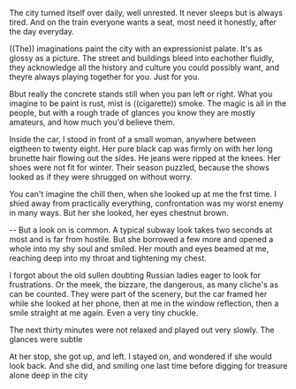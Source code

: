 

The city turned itself over daily, well unrested. It never sleeps but is always tired. And on the train everyone wants a seat, most need it honestly, after the day everyday.




((The)) imaginations paint the city with an expressionist palate. It's as glossy as a picture. The street and buildings bleed into eachother fluidly, they acknowledge all the history and culture you could possibly want, and theyre always playing together for you. Just for you.

Bbut really the concrete stands still when you pan left or right. What you imagine to be paint is rust, mist is ((cigarette)) smoke. The magic is all in the people, but with a rough trade of glances you know they are mostly amateurs, and how much you'd believe them.

Inside the car, I stood in front of a small woman, anywhere between eigtheen to twenty eight. Her pure black cap was firmly on with her long brunette hair flowing out the sides. He jeans were ripped at the knees. Her shoes were not fit for winter. Their season puzzled, because the shows looked as if they were shrugged on without worry.

You can't imagine the chill then, when she looked up at me the frst time. I shied away from practically everything, confrontation was my worst enemy in many ways. But her she looked, her eyes chestnut brown.

-- But a look on is common. A typical subway look takes two seconds at most and is far from hostile. But she borrowed a few more and opened a whole into my shy soul and smiled. Her mouth and eyes beamed at me, reaching deep into my throat and tightening my chest.

I forgot about the old sullen doubting Russian ladies eager to look for frustrations. Or the meek, the bizzare, the dangerous, as many cliche's as can be counted. They were part of the scenery, but the car framed her while she looked at her phone, then at me in the window reflection, then a smile straight at me again. Even a very tiny chuckle.

The next thirty minutes were not relaxed and played out very slowly. The glances were subtle 


At her stop, she got up, and left. I stayed on, and wondered if she would look back. And she did, and smiling one last time before digging for treasure alone deep in the city